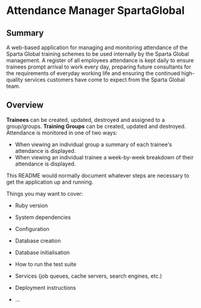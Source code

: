 # Attendance Manager SpartaGlobal
## Summary
A web-based application for managing and monitoring attendance of the Sparta Global training schemes to be used internally by the Sparta Global management. A register of all employees attendance is kept daily to ensure trainees prompt arrival to work every day, preparing future consultants for the requirements of everyday working life and ensuring the continued high-quality services customers have come to expect from the Sparta Global team.

## Overview
**Trainees** can be created, updated, destroyed and assigned to a group/groups. **Training Groups** can be created, updated and destroyed. Attendance is monitored in one of two ways:

- When viewing an individual group a summary of each trainee's attendance is displayed.
- When viewing an individual trainee a week-by-week breakdown of their attendance is displayed.

This README would normally document whatever steps are necessary to get the
application up and running.

Things you may want to cover:

* Ruby version

* System dependencies

* Configuration

* Database creation

* Database initialisation

* How to run the test suite

* Services (job queues, cache servers, search engines, etc.)

* Deployment instructions

* ...
